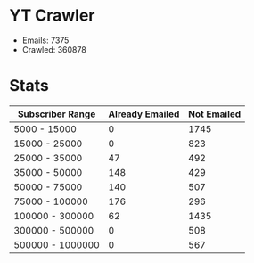 # YT Crawler
- Emails: 7375
- Crawled: 360878

# Stats
| Subscriber Range  | Already Emailed | Not Emailed |
|-------|-------|-------|
| 5000 - 15000 | 0 | 1745 |
| 15000 - 25000 | 0 | 823 |
| 25000 - 35000 | 47 | 492 |
| 35000 - 50000 | 148 | 429 |
| 50000 - 75000 | 140 | 507 |
| 75000 - 100000 | 176 | 296 |
| 100000 - 300000 | 62 | 1435 |
| 300000 - 500000 | 0 | 508 |
| 500000 - 1000000 | 0 | 567 |

